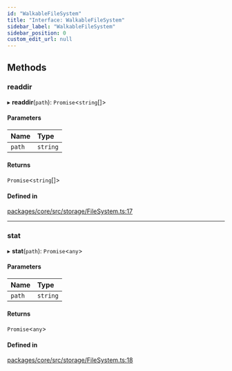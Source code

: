 ```yaml
---
id: "WalkableFileSystem"
title: "Interface: WalkableFileSystem"
sidebar_label: "WalkableFileSystem"
sidebar_position: 0
custom_edit_url: null
---
```


## Methods

### readdir

▸ **readdir**(`path`): `Promise`<`string`[]\>

#### Parameters

| Name   | Type     |
| :----- | :------- |
| `path` | `string` |

#### Returns

`Promise`<`string`[]\>

#### Defined in

[packages/core/src/storage/FileSystem.ts:17](https://github.com/run-llama/LlamaIndexTS/blob/d613bbd/packages/core/src/storage/FileSystem.ts#L17)

---

### stat

▸ **stat**(`path`): `Promise`<`any`\>

#### Parameters

| Name   | Type     |
| :----- | :------- |
| `path` | `string` |

#### Returns

`Promise`<`any`\>

#### Defined in

[packages/core/src/storage/FileSystem.ts:18](https://github.com/run-llama/LlamaIndexTS/blob/d613bbd/packages/core/src/storage/FileSystem.ts#L18)
